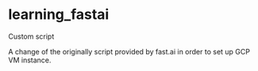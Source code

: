 # learning_fastai
Custom script

A change of the originally script provided by fast.ai in order to set up GCP VM instance.
